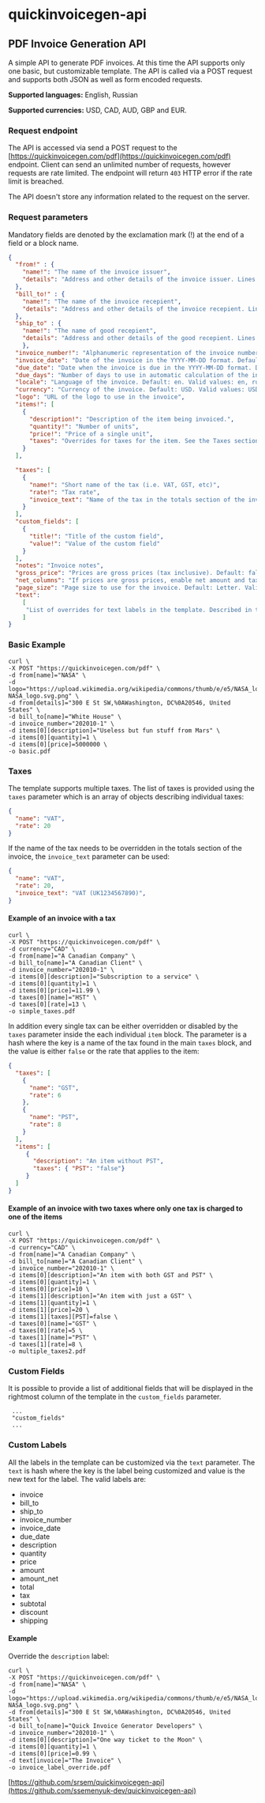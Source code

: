 # quickinvoicegen-api

## PDF Invoice Generation API

A simple API to generate PDF invoices. At this time the API supports only one basic, but customizable template.  The API is called via a POST request and supports both JSON as well as form encoded requests. 

**Supported languages:** English, Russian

**Supported currencies:**  USD,  CAD,  AUD,  GBP and EUR.

### Request endpoint

The API is accessed via send a POST request to the  [https://quickinvoicegen.com/pdf](https://quickinvoicegen.com/pdf) endpoint. Client can send an unlimited number of requests, however requests are rate limited. The endpoint will return `403` HTTP error if the rate limit is breached.

The API doesn't store any information related to the request on the server. 


### Request parameters

Mandatory fields are denoted by the exclamation mark (!) at the end of a field or a block name.
```json
{
  "from!" : {
    "name!": "The name of the invoice issuer",
    "details": "Address and other details of the invoice issuer. Lines are separated by the new line (\n) character",
  },
  "bill_to!" : {
    "name!": "The name of the invoice recepient",
    "details": "Address and other details of the invoice recepient. Lines are separated by the new line (\n) character",
  },
  "ship_to" : {
    "name!": "The name of good recepient",
    "details": "Address and other details of the good recepient. Lines are separated by the new line (\n) character",
	},
  "invoice_number!": "Alphanumeric representation of the invoice number",
  "invoice_date": "Date of the invoice in the YYYY-MM-DD format. Default: current date",
  "due_date": "Date when the invoice is due in the YYYY-MM-DD format. Default: no default",
  "due_days": "Number of days to use in automatic calculation of the invoice due date. Default: no default",
  "locale": "Language of the invoice. Default: en. Valid values: en, ru",
  "currency": "Currency of the invoice. Default: USD. Valid values: USD, CAD, AUD, EUR, GBP",
  "logo": "URL of the logo to use in the invoice",
  "items!": [
    {
      "description!": "Description of the item being invoiced.",
      "quantity!": "Number of units",
      "price!": "Price of a single unit",
      "taxes": "Overrides for taxes for the item. See the Taxes section"
    }
  ],

  "taxes": [
    {
      "name!": "Short name of the tax (i.e. VAT, GST, etc)",
      "rate!": "Tax rate",
      "invoice_text": "Name of the tax in the totals section of the invoice"
    }
  ],
  "custom_fields": [
    {
      "title!": "Title of the custom field",
      "value!": "Value of the custom field"
    }
  ],
  "notes": "Invoice notes",
  "gross_price": "Prices are gross prices (tax inclusive). Default: false. Valid values: true, false",
  "net_columns": "If prices are gross prices, enable net amount and tax colums in the invoice. Default: false. Valid values: true, false",
  "page_size": "Page size to use for the invoice. Default: Letter. Valid values: Letter, A4",
  "text": 
    [
     "List of overrides for text labels in the template. Described in the Custom Labels section below"
    ]
}
```
### Basic Example

```
curl \
-X POST "https://quickinvoicegen.com/pdf" \
-d from[name]="NASA" \
-d logo="https://upload.wikimedia.org/wikipedia/commons/thumb/e/e5/NASA_logo.svg/1200px-NASA_logo.svg.png" \
-d from[details]="300 E St SW,%0AWashington, DC%0A20546, United States" \
-d bill_to[name]="White House" \
-d invoice_number="202010-1" \
-d items[0][description]="Useless but fun stuff from Mars" \
-d items[0][quantity]=1 \
-d items[0][price]=5000000 \
-o basic.pdf
```

### Taxes

The template supports multiple taxes. The list of taxes is provided using the  `taxes` parameter which is an array of objects describing individual taxes:

```json
{
  "name": "VAT",
  "rate": 20
}
```

If the name of the tax needs to be overridden in the totals section of the invoice, the `invoice_text` parameter can be used:

```json
{
  "name": "VAT",
  "rate": 20,
  "invoice_text": "VAT (UK1234567890)",
}
```

#### Example of an invoice with a tax

```
curl \
-X POST "https://quickinvoicegen.com/pdf" \
-d currency="CAD" \
-d from[name]="A Canadian Company" \
-d bill_to[name]="A Canadian Client" \
-d invoice_number="202010-1" \
-d items[0][description]="Subscription to a service" \
-d items[0][quantity]=1 \
-d items[0][price]=11.99 \
-d taxes[0][name]="HST" \
-d taxes[0][rate]=13 \
-o simple_taxes.pdf
```

In addition every single tax can be either overridden or disabled by the `taxes` parameter inside the each individual `item` block. The parameter is a hash where the key is a name of the tax found in the main `taxes` block, and the value is either `false` or the rate that applies to the item:

```json
{
  "taxes": [ 
	{
	  "name": "GST",
	  "rate": 6
	},
	{
	  "name": "PST",
	  "rate": 8
	}
  ],
  "items": [
     {
       "description": "An item without PST",
       "taxes": { "PST": "false"}
     }
  ]
}
```

#### Example of an invoice with two taxes where only one tax is charged to one of the items
```
curl \
-X POST "https://quickinvoicegen.com/pdf" \
-d currency="CAD" \
-d from[name]="A Canadian Company" \
-d bill_to[name]="A Canadian Client" \
-d invoice_number="202010-1" \
-d items[0][description]="An item with both GST and PST" \
-d items[0][quantity]=1 \
-d items[0][price]=10 \
-d items[1][description]="An item with just a GST" \
-d items[1][quantity]=1 \
-d items[1][price]=20 \
-d items[1][taxes][PST]=false \
-d taxes[0][name]="GST" \
-d taxes[0][rate]=5 \
-d taxes[1][name]="PST" \
-d taxes[1][rate]=8 \
-o multiple_taxes2.pdf
```

### Custom Fields

It is possible to provide a list of  additional fields that will be displayed in the rightmost column of the template in the `custom_fields` parameter.

```
 ...
 "custom_fields"
 ...
```

### Custom Labels

All the labels in the template can be customized via the `text` parameter. The `text` is hash where the key is the label being customized and value is the new text for the label. The valid labels are:

- invoice
- bill_to
- ship_to
- invoice_number
- invoice_date
- due_date
- description 
- quantity
- price
- amount
- amount_net
- total
- tax
- subtotal
- discount
- shipping

#### Example
Override the `description` label:

```
curl \
-X POST "https://quickinvoicegen.com/pdf" \
-d from[name]="NASA" \
-d logo="https://upload.wikimedia.org/wikipedia/commons/thumb/e/e5/NASA_logo.svg/1200px-NASA_logo.svg.png" \
-d from[details]="300 E St SW,%0AWashington, DC%0A20546, United States" \
-d bill_to[name]="Quick Invoice Generator Developers" \
-d invoice_number="202010-1" \
-d items[0][description]="One way ticket to the Moon" \
-d items[0][quantity]=1 \
-d items[0][price]=0.99 \
-d text[invoice]="The Invoice" \
-o invoice_label_override.pdf

```

[https://github.com/srsem/quickinvoicegen-api](https://github.com/ssemenyuk-dev/quickinvoicegen-api)
